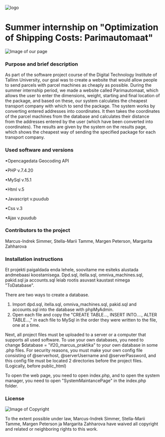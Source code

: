 ![logo](https://user-images.githubusercontent.com/70900361/122216683-524b4880-ceb5-11eb-90e4-8ab4f59fa2d7.png)




# Summer internship on "Optimization of Shipping Costs: Parimautomaat"

![Image of our page](https://github.com/stellamarii/suvepraktika/blob/main/GitHubImages/main.png?raw=true)

### Purpose and brief description

As part of the software project course of the Digital Technology Institute of Tallinn University, our goal was to create a website that would allow people to send parcels with parcel machines as cheaply as possible. During the summer internship period, we made a website called Parimautomaat, which allows the user to enter the dimensions, weight, starting and final location of the package, and based on these, our system calculates the cheapest transport company with which to send the package. The system works by converting entered addresses into coordinates. It then takes the coordinates of the parcel machines from the database and calculates their distance from the addresses entered by the user (which have been converted into coordinates). The results are given by the system on the results page, which shows the cheapest way of sending the specified package for each transport company.

### Used software and versions

•Opencagedata Geocoding API

•PHP v.7.4.20

•MySql v.15.1

•Html v.5

•Javascript v.puudub

•Css v.3

•Ajax v.puudub

### Contributors to the project
Marcus-Indrek Simmer, 
Stella-Marii Tamme, 
Margen Peterson, 
Margarita Zahharova

### Installation instructions
Et projekti paigaldada enda lehele, soovitame me esiteks alustada andmebaasi koostamisega. Dpd.sql, itella.sql, omniva_machines.sql, pakid.sql ja accounts.sql leiab rootis asuvast kaustast nimega "ToDatabase".

There are two ways to create a database.
1) Import dpd.sql, itella.sql, omniva_machines.sql, pakid.sql and accounts.sql into the database with phpMyAdmin.
2) Open each file and copy the "CREATE TABLE..., INSERT INTO...., ALTER TABLE...," in each file to MySql in the order they were written to the file, one at a time.

Next, all project files must be uploaded to a server or a computer that supports all used software. To use your own databases, you need to change $database = "if20_marcus_praktika" to your own database in some .php files. For security reasons, you must make your own config file consisting of @serverhost, @serverUsername and @serverPassword, and this config file must be located 2 directories before the project files. (Logically, before public_html)

To open the web page, you need to open index.php, and to open the system manager, you need to open "SystemMaintancePage" in the index.php folder.

### License
![Image of Copyright](https://camo.githubusercontent.com/9e918e1e7cd28a73246cf1c8d2c9903da3e487a65931c823a2391afe4b4a0d04/68747470733a2f2f6c6963656e7365627574746f6e732e6e65742f702f7a65726f2f312e302f38387833312e706e67)

To the extent possible under law, Marcus-Indrek Simmer, Stella-Marii Tamme, Margen Peterson ja Margarita Zahharova have waived all copyright and related or neighboring rights to this work.

